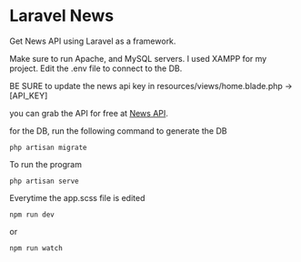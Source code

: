 # Laravel News
 Get News API using Laravel as a framework.

Make sure to run Apache, and MySQL servers. I used XAMPP for my project. 
Edit the .env file to connect to the DB.

BE SURE to update the news api key in resources/views/home.blade.php -> [API_KEY]

you can grab the API for free at [News API](https://newsapi.org/).

for the DB, run the following command to generate the DB

```
php artisan migrate
```

To run the program
```
php artisan serve
```

Everytime the app.scss file is edited
```
npm run dev
```
or 

```
npm run watch
```
